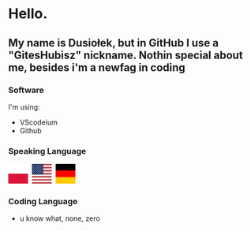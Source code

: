# Hello.
## My name is Dusiołek, but in GitHub I use a "GitesHubisz" nickname. Nothin special about me, besides i'm a newfag in coding

### Software 
I'm using: 
- VScodeium
- Github


### Speaking Language
<img src=https://github.com/lipis/flag-icons/blob/main/flags/4x3/pl.svg title="Native" alt="I'm polish, so I'm native speaker" width="40" height="40"/>&nbsp;
<img src=https://github.com/lipis/flag-icons/blob/main/flags/4x3/us.svg title="B2/C1 level (unofficial)" alt="B2/C1 level (unofficial)" width="40" height="40"/>&nbsp;
<img src=https://github.com/lipis/flag-icons/blob/main/flags/4x3/de.svg title="A2 level (unofficial)" width="40" height="40"/>&nbsp;

### Coding Language
- u know what, none, zero
